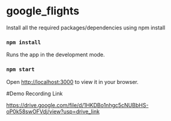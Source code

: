 # google_flights

Install all the required packages/dependencies using npm install

### `npm install`

Runs the app in the development mode.

### `npm start`

Open [http://localhost:3000](http://localhost:3000) to view it in your browser.

#Demo Recording Link

https://drive.google.com/file/d/1HKDBo1nhgc5cNUBbHS-oP0k58swOFVdj/view?usp=drive_link
